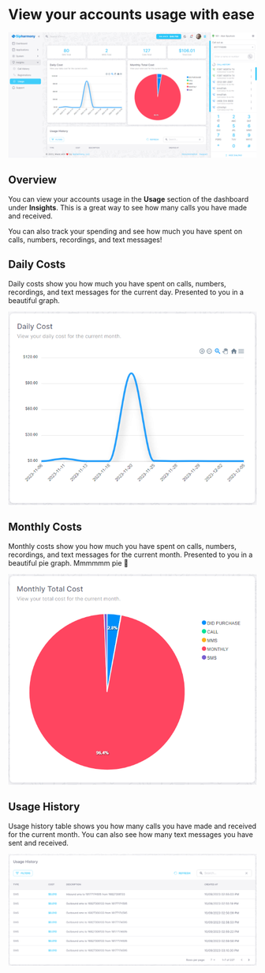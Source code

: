 # View your accounts usage with ease

![Usage Dashboard](./images/insights-dash.png)

## Overview

You can view your accounts usage in the **Usage** section of the dashboard under **Insights**. This is a great way to see how many calls you have made and received.

You can also track your spending and see how much you have spent on calls, numbers, recordings, and text messages!

## Daily Costs

Daily costs show you how much you have spent on calls, numbers, recordings, and text messages for the current day. Presented to you in a beautiful graph.

![Daily Costs](./images/daily-cost.png)

## Monthly Costs

Monthly costs show you how much you have spent on calls, numbers, recordings, and text messages for the current month. Presented to you in a beautiful pie graph. Mmmmmm pie 🥧

![Monthly Costs](./images/monthly-cost.png)

## Usage History

Usage history table shows you how many calls you have made and received for the current month. You can also see how many text messages you have sent and received.

![Usage History](./images/usage-table.png)

